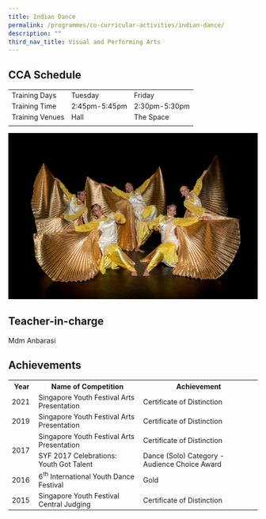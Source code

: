 ```yaml
---
title: Indian Dance
permalink: /programmes/co-curricular-activities/indian-dance/
description: ""
third_nav_title: Visual and Performing Arts
---
```

CCA Schedule
-----------

| | | |
| --- | --- | --- |
| Training Days | Tuesday | Friday |   
| Training Time | 2:45pm-5:45pm | 2:30pm-5:30pm | 
| Training Venues | Hall | The Space  |
| | | |

![](/images/indiandance1.jpg)

Teacher-in-charge
------------------

Mdm Anbarasi 


Achievements
------------
<table>
	<tbody><tr>
		<th> Year </th>
		<th> Name of Competition </th>
		<th> Achievement </th>
	</tr>
	<tr>
		<td> 2021&nbsp;</td>
		<td> Singapore Youth Festival Arts Presentation </td>
		<td> Certificate of Distinction </td>
	</tr>
	<tr>
		<td> 2019 </td>
		<td> Singapore Youth Festival Arts Presentation </td>
		<td> Certificate of Distinction </td>
	</tr>
	<tr>
		<td rowspan="2"> 2017 </td>
		<td> Singapore Youth Festival Arts Presentation </td>
		<td> Certificate of Distinction </td>
	</tr>
	<tr>
		<td> SYF 2017 Celebrations: Youth Got Talent </td>
		<td> Dance (Solo) Category - Audience Choice Award </td>
	</tr>
	<tr>
		<td> 2016 </td>
		<td> 6<sup>th</sup> International Youth Dance Festival </td>
		<td> Gold </td>
	</tr>
	<tr>
		<td> 2015 </td>
		<td> Singapore Youth Festival Central Judging </td>
		<td> Certificate of Distinction </td>
	</tr>
	<tr></tr>
</tbody></table>